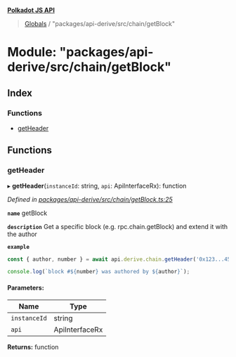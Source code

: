 **[Polkadot JS API](../README.md)**

> [Globals](../globals.md) / "packages/api-derive/src/chain/getBlock"

# Module: "packages/api-derive/src/chain/getBlock"

## Index

### Functions

* [getHeader](_packages_api_derive_src_chain_getblock_.md#getheader)

## Functions

### getHeader

▸ **getHeader**(`instanceId`: string, `api`: ApiInterfaceRx): function

*Defined in [packages/api-derive/src/chain/getBlock.ts:25](https://github.com/polkadot-js/api/blob/d3703c072/packages/api-derive/src/chain/getBlock.ts#L25)*

**`name`** getBlock

**`description`** Get a specific block (e.g. rpc.chain.getBlock) and extend it with the author

**`example`** 
<BR>

```javascript
const { author, number } = await api.derive.chain.getHeader('0x123...456');

console.log(`block #${number} was authored by ${author}`);
```

#### Parameters:

Name | Type |
------ | ------ |
`instanceId` | string |
`api` | ApiInterfaceRx |

**Returns:** function
